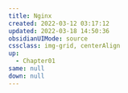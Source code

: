 ```yaml
---
title: Nginx
created: 2022-03-12 03:17:12
updated: 2022-03-18 14:50:36
obsidianUIMode: source
cssclass: img-grid, centerAlign
up:
  - Chapter01
same: null
down: null
---
```

